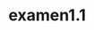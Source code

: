 # examen1.1
<!DOCTYPE html>
<html lang="en">
<head>
    <meta charset="UTF-8">
    <meta name="viewport" content="width=device-width, initial-scale=1.0">
    <link href="https://fonts.googleapis.com/css2?family=Poppins:wght@800&display=swap" rel="stylesheet">
    <link href="https://fonts.googleapis.com/css2?family=Poppins:wght@200&display=swap" rel="stylesheet">
    <link href="https://fonts.googleapis.com/css2?family=Poppins:ital,wght@1,600;1,700&display=swap" rel="stylesheet">
    <link href="https://fonts.googleapis.com/css2?family=Poppins&display=swap" rel="stylesheet">
    <link href="https://fonts.googleapis.com/css2?family=Poppins:wght@600&display=swap" rel="stylesheet">
    <link rel="stylesheet" href="https://cdn.jsdelivr.net/npm/bootstrap@4.5.3/dist/css/bootstrap.min.css" integrity="sha384-TX8t27EcRE3e/ihU7zmQxVncDAy5uIKz4rEkgIXeMed4M0jlfIDPvg6uqKI2xXr2" crossorigin="anonymous">
    <link rel="icon" type="image/png" href="logo_.jpeg">
    <title>Sky Creation</title>
    <style>
      .navone{
        grid-area: navone; 
      }
      .navtwo{
        grid-area: navtwo;
      }
      .firstpic{
        grid-area: firstpic; 
      }
      .container{
        display: grid;
        grid-template-columns: 1fr 1fr 1fr ;
        grid-template-rows: 2 auto;
        grid-template-areas: "navone   navone   navone"
                             "navtwo   navtwo   navtwo";
        max-width: 100%;
      }
      .navone{
        grid-area: navone;
      }
      .navtwo{
        grid-area: navtwo;
      }
      .products{
        display: grid;
        grid-template-columns: 1fr 1fr 1fr 1fr ;
        grid-template-rows: 3 auto;
        grid-template-areas: "Titulo2    Titulo2   Titulo2"
                              "product1  product2  product3" 
                              "titulo3   titulo3   titulo3"
                              "last      last      last";
        
        gap: 5%;
        margin-top: 2%;
      }
      .Titulo2{
        grid-area: Titulo2;
      }
      .product1{
        grid-area: product1;
      }
      .product2{
        grid-area: product2;
      }
      .product3{
        grid-area: product3;
      }
      .lasti{
        display: grid;
        grid-template-columns: 1fr 1fr 1fr 1fr ;
        grid-template-rows: 3 auto;
        grid-template-areas: "titulo3 titulo3 titulo3 titulo3"
                             "last    last    last    last";

        max-width: 80%;
        margin: auto;
        margin-bottom: 5%;
      }
      button{
        width:450px;
        height:50px; 
        background-color: rgb(255, 181, 255); 
        border-color:rgb(255, 181, 255);
      }
    </style>
</head>
<body>
        <div class="navone">
            <nav class="navbar navbar-light" style="background-color: white;">
                <div class="container-fluid">
                    <a class="navbar-brand"><h1 style=" font-weight: bold; font-family: Poppins ; font-size: 40px; margin-left: 870px; color: rgb(0, 0, 0);">Sky Creations</h1></a>
                    <img src="logo_.jpeg" width="100" height="80"  alt="logo">
                </div>
              </nav>
        </div>

        <div class="navtwo" style="font-family: Poppins; font-size: 16px; font-weight:normal;">
            <ul class="nav nav-tabs">
                <li class="nav-item">
                  <a class="nav-link active"  href="inicio.html">Inicio</a>
                </li>
              </ul>
        </div>
     
        <div class="firstpic">
          <div id="carouselExampleControls" class="carousel slide" data-ride="carousel">
            <div class="carousel-inner">
                <div class="carousel-item active">
                    <img src="https://www.eljardinrojo.com/wp-content/uploads/2020/06/Las-Mejores-Marcas-de-Maquillaje.jpg" class="d-block w-100" alt="foto1"  height="550px">
                </div>
                <div class="carousel-caption d-none d-md-block" style="text-align: left;">
                </div>
                <div class="carousel-caption d-none d-md-block">
                </div>
                <div class="carousel-item">
                    <img src="https://media.istockphoto.com/photos/set-of-cosmetic-products-for-makeup-with-natural-brushes-picture-id1178545014?k=20&m=1178545014&s=612x612&w=0&h=eVGLYcYpd5yHKVXxlZkCbTHQ_D0LqpCVaxsE1kwDm9Y=" class="d-block w-100" alt="foto3"  height="540px">
                </div>
            <div class="carousel-caption d-none d-md-block">
            </div>
            </div>
          </div>
        </div>
    
        <br><br>
        <section style="background-color: rgb(255, 241, 255);">
            <img src="https://i.pinimg.com/736x/86/d4/02/86d402017bcd64ad5dc7e4067f4aa545.jpg" class="img-fluid" class="card-img-top" class="rounded" alt="..." style="margin-left: 40px;">
            <div style="margin-right: 80px; float: right;">
                <br> <br>
                <h3 style="font-family: Tahoma, serif;">Mision</h3>
            <p>Llenar la brecha entre el arte del maquillaje y fotografía de modo creando nuevos colores 
                <br> y productos para el uso creativo de los maquilladores profesionales.</p>
            <h3 style="font-family: Tahoma, serif;">Vision</h3>
            <p>Ser el líder mundial en maquillaje, ofreciendo excelentes servicios y productos de calidad 
               <br> a todos nuestros clientes.</p>
            <h3 style="font-family: Tahoma, serif;">Valores</h3>
            <ul>
                <li>Responsabilidad</li>
                <li>Creatividad</li>
                <li>Dinámica</li>
                <li>Innovación</li>
                <li>Audacia</li>
            </ul>
            </div> 
        </section>
        <br><br> <br>
        <h1 style="color: rgb(255, 172, 237); font-size: 60px; text-align: center;">Sky Creation</h1>
        <div class="tainer" style="font-family: Poppins; margin-left: 150px;">
          <div class="products" style="text-align: center;">
            <div class="product1">
             <div class="card" style="width: 18rem;">
               <img src="labial.png" class="card-img-top" alt="...">
               <div class="card-body">
                 <h5 class="card-title">Retro matte liquid lipcolour metallics</h5>
                 <spam style="text-align: justify;"> Provee un toque de color metálico mate puro con un acabado líquido agamuzado y de larga duración.<spam/>
                 <p class="card-text" style="text-align: center;">$12.99</p>
               </div>
               <a href="form.html" class="btn btn-dark">Buy</a>
             </div>
            </div>
            <div class="product2">
             <div class="card" style="width: 18rem;">
               <img src="rimel.png" class="card-img-top" alt="...">
               <div class="card-body">
                 <h5 class="card-title">Up for everything lash</h5>
                 <spam style="text-align: justify;">Mascara de pestañas que da volumen extremo por 24 horas y a prueba de agua.<spam/>
                 <p class="card-text" style="text-align: center;">$15.95</p>
                </div>
                <a href="form.html" class="btn btn-dark">Buy</a>
             </div>
            </div>
            <div class="product3">
             <div class="card" style="width: 18rem;">
               <img src="paleta.png" class="card-img-top" alt="...">
               <div class="card-body">
                 <h5 class="card-title">Sky Creations art library</h5>
                 <spam style="text-align: justify;">Paleta de ojos por Sky Creations pro artists. Cuenta 12 tonos neutros, intensamente pigmentados.<spam/>
                 <p class="card-text" style="text-align: center;">$25.95</p>
                </div>
                <a href="form.html" class="btn btn-dark">Buy</a>
             </div>
            </div>
          </div>
      </div>
      <br> <br> <br> <br>
    <div class="footer0">
       <div class="footer" style="text-align: center; background-color: rgb(255, 232, 250) ; font-size:16px; padding: 15px; font-family: Poppins ; color: rgb(0, 0, 0);">
        <h4 style=" font-weight: 800;">Opening Hours:</h4>
        <p>Mon - Fri: 24/7
        <br> Saturday: 8am - 11pm 
        <br> Sunday: 8am - 11pm</p>
        <br>
        <img src="https://cdn-icons-png.flaticon.com/128/1384/1384031.png" width="20" height="20" style="margin-left: 48%;">
        <img src="icono.png" width="20" height="20" style="margin-right: 48%;">
        <br>
       </div>
    </div>
   
    <script src="https://code.jquery.com/jquery-3.5.1.slim.min.js" integrity="sha384-DfXdz2htPH0lsSSs5nCTpuj/zy4C+OGpamoFVy38MVBnE+IbbVYUew+OrCXaRkfj" crossorigin="anonymous"></script>
    <script src="https://cdn.jsdelivr.net/npm/popper.js@1.16.1/dist/umd/popper.min.js" integrity="sha384-9/reFTGAW83EW2RDu2S0VKaIzap3H66lZH81PoYlFhbGU+6BZp6G7niu735Sk7lN" crossorigin="anonymous"></script>
    <script src="https://cdn.jsdelivr.net/npm/bootstrap@4.5.3/dist/js/bootstrap.min.js" integrity="sha384-w1Q4orYjBQndcko6MimVbzY0tgp4pWB4lZ7lr30WKz0vr/aWKhXdBNmNb5D92v7s" crossorigin="anonymous"></script>
</body>
</html>




<!DOCTYPE html>
<html lang="en">
<head>
    <meta charset="UTF-8">
    <meta name="viewport" content="width=device-width, initial-scale=1.0">
    <link href="https://fonts.googleapis.com/css2?family=Poppins:wght@800&display=swap" rel="stylesheet">
    <link href="https://fonts.googleapis.com/css2?family=Poppins:wght@200&display=swap" rel="stylesheet">
    <link href="https://fonts.googleapis.com/css2?family=Poppins:ital,wght@1,600;1,700&display=swap" rel="stylesheet">
    <link href="https://fonts.googleapis.com/css2?family=Poppins&display=swap" rel="stylesheet">
    <link href="https://fonts.googleapis.com/css2?family=Poppins:wght@600&display=swap" rel="stylesheet">
    <link rel="stylesheet" href="https://cdn.jsdelivr.net/npm/bootstrap@4.5.3/dist/css/bootstrap.min.css" integrity="sha384-TX8t27EcRE3e/ihU7zmQxVncDAy5uIKz4rEkgIXeMed4M0jlfIDPvg6uqKI2xXr2" crossorigin="anonymous">
    <script src="js.js"></script>
    <link rel="icon" type="image/png" href="logo_.jpeg">
    <title>Sky Creation</title>
</head>
<body>
        <div class="navone">
            <nav class="navbar navbar-light" style="background-color: white;">
                <div class="container-fluid">
                    <a class="navbar-brand"><h1 style=" font-weight: bold; font-family: Poppins ; font-size: 40px; margin-left: 870px; color: rgb(0, 0, 0);">Sky Creations</h1></a>
                    <img src="logo_.jpeg" width="100" height="80"  alt="logo">
                </div>
              </nav>
        </div>

        <div class="navtwo" style="font-family: Poppins; font-size: 16px; font-weight:normal;">
            <ul class="nav nav-tabs">
                <li class="nav-item">
                  <a class="nav-link active"  href="inicio.html">Inicio</a>
                </li>
                <li class="nav-item">
                  <a class="nav-link text-secondary active"  href="shop.html">Shop</a>
                </li>
              </ul>
        </div>
        <br><br>
        <br> <br>
        
        <section>
            <img src="https://i.pinimg.com/originals/c0/93/ca/c093ca4f45d8f91f3331422009ad0899.jpg" class="img-fluid" class="card-img-top" class="rounded" alt="..." style="margin-left: 40px; float: left; width:30%;">
            <br><br>
            <form  style="margin-left: 500px; font-family: Tahoma, serif;">
                <h4>Información de contacto</h4>
                <input type="email" id="correo" placeholder="correo electrónico" required>
                <br><br>
                <h4>Dirección de envío</h4>
                <input type="text" id="Nombre"  placeholder="Nombre" value="nombre">
                <input type="text" id="Apellido"  placeholder="Apellido" value="apellido"> <br>
                <input type="number" id="edad"  placeholder="edad" value="edad"> <br>
                <input type="text" id="Direcciòn" placeholder="Dirección" value="dirección">
                <input type="tel" id="telefono" placeholder="Teléfono" value="teléfono"> <br>
                <label>Región:</label>
                <select name="Región" id="regiòn">
                    <option value="value0"></option>
                    <option value="Bocas del Toro">Bocas del Toro</option>
                    <option value="Coclé">Coclé</option>
                    <option value="Colón">Colón</option>
                    <option value="Chiriquí">Chiriquí</option>
                    <option value="Darién">Darién</option>
                    <option value="Herrera">Herrera</option>
                    <option value="Los Santos">Los Santos</option>
                    <option value="Panamá">Panamá</option>
                    <option value="Veraguas">Veraguas</option>
                    <option value="Panamá Oeste">Panamá Oeste</option>
                    <option value="Emberá-Wounaan">Emberá-Wounaan</option>
                    <option value="Guna Yala">Guna Yala</option>
                    <option value="Ngöbe-Buglé">Ngöbe-Buglé</option>
                   </select>
                <br>
                <label>Cantidad:</label>
                <input type="number" id="cantidad" placeholder="producto" value="productos"> <br>
                <label>Precio:</label>
                <input type="text" id="precio"  placeholder="precio del producto">
                <br>
                
                <br><br>
                <button class="btn btn-lg btn-primary btn-block" type="button" value="enviar" onclick="datos()" style="width: 400px; height: 50px;">Enviar</button>
             </form>
    <br><br><br><br><br>
    <div class="footer0">
       <div class="footer" style="text-align: center; background-color: rgb(255, 232, 250) ; font-size:16px; padding: 15px; font-family: Poppins ; color: rgb(0, 0, 0);">
        <h4 style=" font-weight: 800;">Opening Hours:</h4>
        <p>Mon - Fri: 24/7
        <br> Saturday: 8am - 11pm 
        <br> Sunday: 8am - 11pm</p>
        <br>
        <img src="https://cdn-icons-png.flaticon.com/128/1384/1384031.png" width="20" height="20" style="margin-left: 48%;">
        <img src="https://cdn-icons.flaticon.com/png/128/3128/premium/3128212.png?token=exp=1639355331~hmac=d783942dab3606bf7109dc18f2b056e8" width="20" height="20" style="margin-right: 48%;">
        <br>
       </div>
    </div>
   
    <script src="https://code.jquery.com/jquery-3.5.1.slim.min.js" integrity="sha384-DfXdz2htPH0lsSSs5nCTpuj/zy4C+OGpamoFVy38MVBnE+IbbVYUew+OrCXaRkfj" crossorigin="anonymous"></script>
    <script src="https://cdn.jsdelivr.net/npm/popper.js@1.16.1/dist/umd/popper.min.js" integrity="sha384-9/reFTGAW83EW2RDu2S0VKaIzap3H66lZH81PoYlFhbGU+6BZp6G7niu735Sk7lN" crossorigin="anonymous"></script>
    <script src="https://cdn.jsdelivr.net/npm/bootstrap@4.5.3/dist/js/bootstrap.min.js" integrity="sha384-w1Q4orYjBQndcko6MimVbzY0tgp4pWB4lZ7lr30WKz0vr/aWKhXdBNmNb5D92v7s" crossorigin="anonymous"></script>
</body>
</html>





function datos(){
    let correo = document.getElementById("correo").value;
    let Nombre = document.getElementById("Nombre").value; 
    let Apellido = document.getElementById("Apellido").value;
    let edad = document.getElementById("edad").value; 
    let Direcciòn = document.getElementById("Direcciòn").value; 
    let telefono = document.getElementById("telefono").value;
    let regiòn = document.getElementById("regiòn").value;
    let cantidad = document.getElementById("cantidad").value;
    let precio = document.getElementById("precio").value;
    
    
    var jubilado = prompt("¿Es jubilado?\n Para confirmar escriba el número \n 1. Si \n 2. No");
    if(jubilado == 1){
      let Montogravado= parseFloat(precio*cantidad);
      let descuento= parseFloat(Montogravado*15/100);
      let total= parseFloat(Montogravado-descuento);
        document.write("Correo="+correo +"<br>");
        document.write("Nombre="+Nombre +Apellido+"<br>");
        document.write("Dirección="+Direcciòn +"<br>");
        document.write("Número telefónico="+telefono +"<br>");
        document.write("Región="+regiòn +"<br>");
        document.write("cantidad="+cantidad +"<br>");
        document.write("Total importe="+ parseFloat (precio*cantidad )+"<br>");
        document.write("Descuento="+descuento+"<br>");
        document.write("Monto gravado="+ Montogravado +"<br>");
        document.write("Total ="+ total +"<br>");
      
    }
    if(jubilado == 2){
      
        let Montogravado= parseFloat(precio*cantidad);
        let Totalimpuesto= parseFloat(Montogravado*7/100);
        let total= parseFloat (Montogravado+Totalimpuesto);
      
        document.write("Correo="+correo +"<br>");
        document.write("Nombre="+Nombre +Apellido+"<br>");
        document.write("Dirección="+Direcciòn +"<br>");
        document.write("Número telefónico="+telefono +"<br>");
        document.write("Región="+regiòn +"<br>");
        document.write("cantidad="+cantidad +"<br>");
        document.write("Total importe="+ parseFloat (precio*cantidad )+"<br>");
        document.write("Monto gravado="+ Montogravado +"<br>");
        document.write("Total impuesto="+ Totalimpuesto  +"<br>");
        document.write("Total ="+total +"<br>");
      
    }
  }
